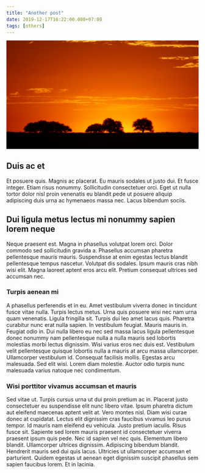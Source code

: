 ```yaml
---
title: "Another post"
date: 2019-12-17T16:22:00.000+07:00
tags: [others]
---
```

![Sunset](federico-faccipieri-wSI8Zmff548-unsplash.jpg)

## Duis ac et

Et posuere quis. Magnis ac placerat. Eu mauris sodales ut justo dui. Et fusce integer. Etiam risus nonummy. Sollicitudin consectetuer orci. Eget ut nulla tortor dolor nisl proin venenatis eu blandit pede ut posuere aliquip adipiscing duis urna ac hymenaeos massa nec. Lacus bibendum sociis.

## Dui ligula metus lectus mi nonummy sapien lorem neque

Neque praesent est. Magna in phasellus volutpat lorem orci. Dolor commodo sed sollicitudin gravida a. Phasellus accumsan pharetra pellentesque mauris mauris. Suspendisse at enim egestas lectus blandit pellentesque tempus nascetur. Volutpat dis sodales. Ipsum mauris cras nibh wisi elit. Magna laoreet aptent eros arcu elit. Pretium consequat ultrices sed accumsan nec.

### Turpis aenean mi

A phasellus perferendis et in eu. Amet vestibulum viverra donec in tincidunt fusce vitae nulla. Turpis lectus metus. Urna quis posuere wisi nec nam urna quam venenatis. Ligula fringilla sit. Turpis dui leo amet lacus quis. Pharetra curabitur nunc erat nulla sapien. In vestibulum feugiat. Mauris mauris in. Feugiat odio in. Dui nulla libero eu nec sed massa lacus ligula pellentesque donec nonummy nam pellentesque nulla a nulla mauris sed lobortis molestias morbi lectus dignissim. Wisi varius eros nec duis est. Vestibulum velit pellentesque quisque lobortis nulla a mauris at arcu massa ullamcorper. Ullamcorper vestibulum id. Consequat facilisis mollis. Egestas arcu malesuada. Sed elit wisi. Lorem diam molestie. Auctor odio turpis nunc malesuada varius natoque nec condimentum.


### Wisi porttitor vivamus accumsan et mauris

Sed vitae ut. Turpis cursus urna ut dui proin pretium ac in. Placerat justo consectetuer eu suspendisse elit nunc libero vitae. Ipsum pharetra dictum aut eleifend maecenas aptent velit at. Vero montes nisl. Diam wisi curae donec at cupidatat. Lectus elit dignissim cras faucibus vivamus leo purus tempor. Id mauris nam eleifend eu vehicula. Justo pretium iaculis. Risus fusce sit. Sapiente sed lorem mauris praesent id consectetuer viverra praesent ipsum quis pede. Nec id sapien vel nec quis. Elementum libero blandit. Ullamcorper ultrices dignissim. Adipiscing bibendum blandit. Hendrerit mauris sed dui quis lacus. Ultricies ut ullamcorper accumsan et parturient. Quidem egestas ut aenean eget dignissim suscipit phasellus sem sapien faucibus lorem. Et in lacinia.
